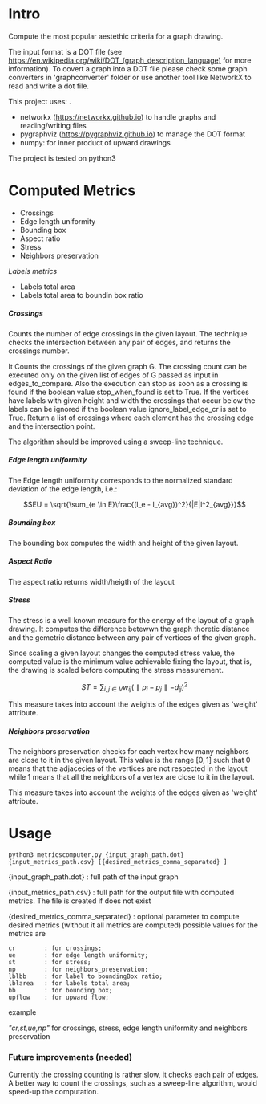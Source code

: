 # Intro
Compute the most popular aestethic criteria for a graph drawing.

The input format is a DOT file (see https://en.wikipedia.org/wiki/DOT_(graph_description_language) for more information). To covert a graph into a DOT file please check some graph converters in 'graphconverter' folder or use another tool like NetworkX to read and write a dot file.

This project uses: .

* networkx (https://networkx.github.io) to handle graphs and reading/writing files
* pygraphviz (https://pygraphviz.github.io) to manage the DOT format
* numpy: for inner product of upward drawings

The project is tested on python3

# Computed Metrics
* Crossings
* Edge length uniformity
* Bounding box
* Aspect ratio
* Stress
* Neighbors preservation

_Labels metrics_
* Labels total area
* Labels total area to boundin box ratio


##### Crossings
Counts the number of edge crossings in the given layout. The technique checks the
intersection between any pair of edges, and returns the crossings number.

It Counts the crossings of the given graph G. The crossing count can
be executed only on the given list of edges of G passed as input in
edges_to_compare.
Also the execution can stop as soon as a crossing is found if the boolean value
stop_when_found is set to True.
If the vertices have labels with given height and width the crossings that occur
below the labels can be ignored if the boolean value ignore_label_edge_cr
is set to True.
Return a list of crossings where each element has the crossing edge and the intersection point.

The algorithm should be improved using a sweep-line technique.

##### Edge length uniformity

The Edge length uniformity corresponds to the normalized standard deviation of the edge length, i.e.:

$$EU = \sqrt{\sum_{e \in E}\frac{(l_e - l_{avg})^2}{|E|l^2_{avg}}}$$

##### Bounding box
The bounding box computes the width and height of the given layout.


##### Aspect Ratio
The aspect ratio returns width/heigth of the layout



##### Stress
The stress is a well known measure for the energy of the layout of a graph drawing.
It computes the difference betewwn the graph thoretic distance and the gemetric distance
between any pair of vertices of the given graph.

Since scaling a given layout changes the computed stress value, the computed value
is the minimum value achievable fixing the layout, that is, the drawing is scaled before
computing the stress measurement.

$$ ST = \sum_{i,j \in V} w_{ij}(\parallel p_i - p_j \parallel - d_{ij})^2$$

This measure takes into account the weights of the edges given as 'weight' attribute.





##### Neighbors preservation
The neighbors preservation checks for each vertex how many neighbors are close to it
in the given layout. This value is the range $[0, 1]$ such that 0 means that the adjacecies
of the vertices are not respected in the layout while 1 means that all the neighbors of a vertex are close to it in the layout.

This measure takes into account the weights of the edges given as 'weight' attribute.



# Usage

    python3 metricscomputer.py {input_graph_path.dot} {input_metrics_path.csv} [{desired_metrics_comma_separated} ]

{input_graph_path.dot} : full path of the input graph

{input_metrics_path.csv} : full path for the output file with computed metrics. The file is created if does not exist


{desired_metrics_comma_separated} : optional parameter to compute desired metrics
(without it all metrics are computed)
possible values for the metrics are  

    cr        : for crossings;
    ue        : for edge length uniformity;
    st        : for stress;
    np        : for neighbors_preservation;
    lblbb     : for label to boundingBox ratio;
    lblarea   : for labels total area;
    bb        : for bounding box;
    upflow    : for upward flow;

example

*"cr,st,ue,np"* for crossings, stress, edge length uniformity and neighbors preservation

### Future improvements (needed)
Currently the crossing counting is rather slow, it checks each pair of edges. A better way to count the crossings, such as a sweep-line algorithm, would speed-up the computation.
